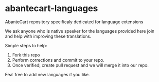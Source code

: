 # abantecart-languages
AbanteCart repository specificaly dedicated for language extensions 

We ask anyone who is native speeker for the languages provided here join and help with improving these translations. 

Simple steps to help:

1. Fork this repo
2. Perform corrections and commit to your repo. 
3. Once verified, create pull request and we will merge it into our repo. 

Feal free to add new languages if you like. 
